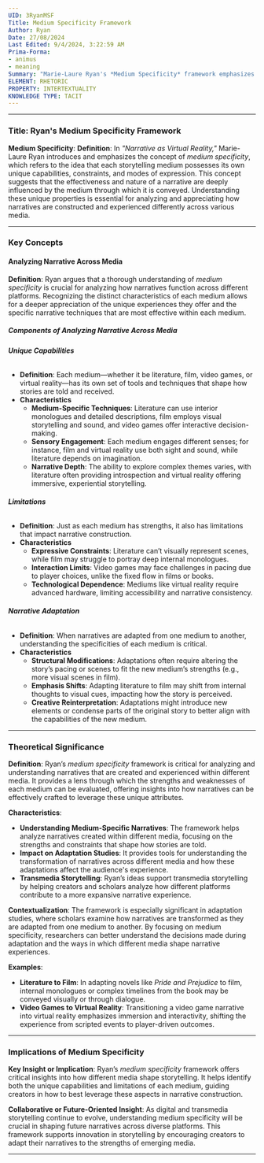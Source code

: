 ```yaml
---
UID: 3RyanMSF
Title: Medium Specificity Framework
Author: Ryan
Date: 27/08/2024
Last Edited: 9/4/2024, 3:22:59 AM
Prima-Forma:
- animus
- meaning
Summary: "Marie-Laure Ryan's *Medium Specificity* framework emphasizes that each storytelling  medium has unique capabilities and constraints that shape how narratives are constructed  and experienced. This framework is key in analyzing narrative adaptations and  transmedia storytelling, highlighting how each mediums strengths and limitations  impact the storytelling process."
ELEMENT: RHETORIC
PROPERTY: INTERTEXTUALITY
KNOWLEDGE TYPE: TACIT
---
```

---

### Title: **Ryan's Medium Specificity Framework**

**Medium Specificity**:
   **Definition**: In *"Narrative as Virtual Reality,"* Marie-Laure Ryan introduces and emphasizes the concept of *medium specificity*, which refers to the idea that each storytelling medium possesses its own unique capabilities, constraints, and modes of expression. This concept suggests that the effectiveness and nature of a narrative are deeply influenced by the medium through which it is conveyed. Understanding these unique properties is essential for analyzing and appreciating how narratives are constructed and experienced differently across various media.

---

### Key Concepts

#### Analyzing Narrative Across Media

**Definition**:
   Ryan argues that a thorough understanding of *medium specificity* is crucial for analyzing how narratives function across different platforms. Recognizing the distinct characteristics of each medium allows for a deeper appreciation of the unique experiences they offer and the specific narrative techniques that are most effective within each medium.


##### **Components of Analyzing Narrative Across Media**

###### **Unique Capabilities**
  - **Definition**: Each medium—whether it be literature, film, video games, or virtual reality—has its own set of tools and techniques that shape how stories are told and received.
  - **Characteristics**
    - **Medium-Specific Techniques**: Literature can use interior monologues and detailed descriptions, film employs visual storytelling and sound, and video games offer interactive decision-making.
    - **Sensory Engagement**: Each medium engages different senses; for instance, film and virtual reality use both sight and sound, while literature depends on imagination.
    - **Narrative Depth**: The ability to explore complex themes varies, with literature often providing introspection and virtual reality offering immersive, experiential storytelling.

###### **Limitations**
  - **Definition**: Just as each medium has strengths, it also has limitations that impact narrative construction.
  - **Characteristics**
    - **Expressive Constraints**: Literature can’t visually represent scenes, while film may struggle to portray deep internal monologues.
    - **Interaction Limits**: Video games may face challenges in pacing due to player choices, unlike the fixed flow in films or books.
    - **Technological Dependence**: Mediums like virtual reality require advanced hardware, limiting accessibility and narrative consistency.

###### **Narrative Adaptation**
  - **Definition**: When narratives are adapted from one medium to another, understanding the specificities of each medium is critical.
  - **Characteristics**
    - **Structural Modifications**: Adaptations often require altering the story’s pacing or scenes to fit the new medium’s strengths (e.g., more visual scenes in film).
    - **Emphasis Shifts**: Adapting literature to film may shift from internal thoughts to visual cues, impacting how the story is perceived.
    - **Creative Reinterpretation**: Adaptations might introduce new elements or condense parts of the original story to better align with the capabilities of the new medium.




---

### Theoretical Significance

**Definition**:
   Ryan’s *medium specificity* framework is critical for analyzing and understanding narratives that are created and experienced within different media. It provides a lens through which the strengths and weaknesses of each medium can be evaluated, offering insights into how narratives can be effectively crafted to leverage these unique attributes.

**Characteristics**:
   - **Understanding Medium-Specific Narratives**: The framework helps analyze narratives created within different media, focusing on the strengths and constraints that shape how stories are told.
   - **Impact on Adaptation Studies**: It provides tools for understanding the transformation of narratives across different media and how these adaptations affect the audience's experience.
   - **Transmedia Storytelling**: Ryan’s ideas support transmedia storytelling by helping creators and scholars analyze how different platforms contribute to a more expansive narrative experience.

**Contextualization**:
   The framework is especially significant in adaptation studies, where scholars examine how narratives are transformed as they are adapted from one medium to another. By focusing on medium specificity, researchers can better understand the decisions made during adaptation and the ways in which different media shape narrative experiences.

**Examples**:
   - **Literature to Film**: In adapting novels like *Pride and Prejudice* to film, internal monologues or complex timelines from the book may be conveyed visually or through dialogue.
   - **Video Games to Virtual Reality**: Transitioning a video game narrative into virtual reality emphasizes immersion and interactivity, shifting the experience from scripted events to player-driven outcomes.

---

### Implications of Medium Specificity

**Key Insight or Implication**:
   Ryan’s *medium specificity* framework offers critical insights into how different media shape storytelling. It helps identify both the unique capabilities and limitations of each medium, guiding creators in how to best leverage these aspects in narrative construction.

**Collaborative or Future-Oriented Insight**:
   As digital and transmedia storytelling continue to evolve, understanding medium specificity will be crucial in shaping future narratives across diverse platforms. This framework supports innovation in storytelling by encouraging creators to adapt their narratives to the strengths of emerging media.

---
